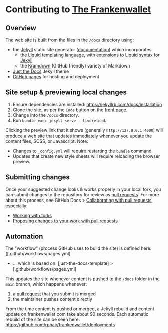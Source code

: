 # Contributing to [The Frankenwallet](https://frankenwallet.com)

## Overview

The web site is built from the files in the [`/docs`](docs) directory using:
* the [Jekyll](https://jekyllrb.com/) static site generator ([documentation](https://jekyllrb.com/docs/)) which incorporates:
  * the [Liquid](https://shopify.github.io/liquid/) templating language, with [extensions to Liquid syntax for Jekyll](https://jekyllrb.com/docs/liquid/)
  * the [Kramdown](https://jekyllrb.com/docs/configuration/markdown/) (GitHub friendly) variety of Markdown
* [Just the Docs](https://just-the-docs.com) Jekyll theme
* [GitHub pages](https://docs.github.com/en/pages) for hosting and deployment

## Site setup & previewing local changes

1. Ensure dependencies are installed: https://jekyllrb.com/docs/installation
1. Clone the site, as per the `Code` button on the [front page](https://github.com/rphair/frankenwallet).
1. Change into the `/docs` directory.
1. Run `bundle exec jekyll serve --livereload`.

Clicking the preview link that it shows (generally `http://127.0.0.1:4000`) will produce a web site that updates immediately whenever you update the content files, SCSS, or Javascript.  Note:
* Changes to `_config.yml` will require restarting the `bundle` command.
* Updates that create new style sheets will require reloading the browser preview.

## Submitting changes

Once your suggested change looks & works properly in your local fork, you can submit changes to the repository for review as [pull requests](/pulls).  For more about this process, see GitHub Docs > [Collaborating with pull requests](https://docs.github.com/en/pull-requests/collaborating-with-pull-requests), especially:
* [Working with forks](https://docs.github.com/en/pull-requests/collaborating-with-pull-requests/working-with-forks)
* [Proposing changes to your work with pull requests](https://docs.github.com/en/pull-requests/collaborating-with-pull-requests/proposing-changes-to-your-work-with-pull-requests)

## Automation

The "workflow" (process GitHub uses to build the site) is defined here: ([.github/workflows/pages.yml]
* ... which is based on: [just-the-docs-template] > [.github/workflows/pages.yml]

This updates the site whenever content is pushed to the `/docs` folder in the `main` branch, which happens whenever:
1. a [pull request](/pulls) that you submit is merged
1. the maintainer pushes content directly

From the time content is pushed or merged, a Jekyll rebuild and content update on frankenwallet.com take about 90 seconds.  Each automatic rebuild of the site can be seen here: https://github.com/rphair/frankenwallet/deployments
